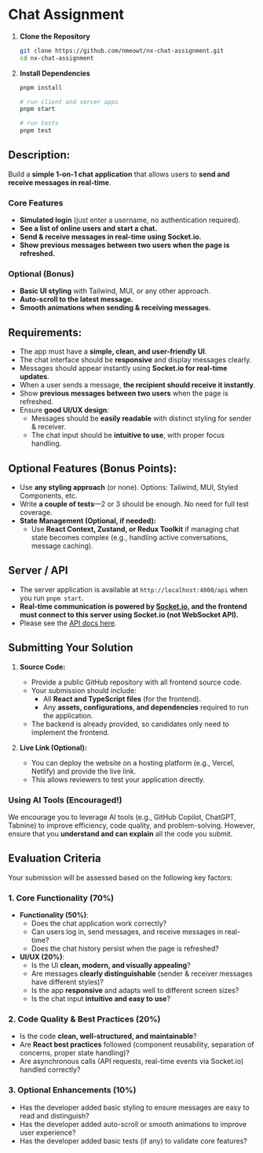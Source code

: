 # Chat Assignment

1. **Clone the Repository**
   ```bash
   git clone https://github.com/nmeowt/nx-chat-assignment.git
   cd nx-chat-assignment
   ```
2. **Install Dependencies**

   ```bash
   pnpm install

   # run client and server apps
   pnpm start

   # run tests
   pnpm test
   ```

## **Description:**

Build a **simple 1-on-1 chat application** that allows users to **send and receive messages in real-time**.

### **Core Features**

- **Simulated login** (just enter a username, no authentication required).
- **See a list of online users and start a chat.**
- **Send & receive messages in real-time using Socket.io.**
- **Show previous messages between two users when the page is refreshed.**

### **Optional (Bonus)**

- **Basic UI styling** with Tailwind, MUI, or any other approach.
- **Auto-scroll to the latest message.**
- **Smooth animations when sending & receiving messages.**

## **Requirements:**

- The app must have a **simple, clean, and user-friendly UI**.
- The chat interface should be **responsive** and display messages clearly.
- Messages should appear instantly using **Socket.io for real-time updates**.
- When a user sends a message, **the recipient should receive it instantly**.
- Show **previous messages between two users** when the page is refreshed.
- Ensure **good UI/UX design**:
  - Messages should be **easily readable** with distinct styling for sender & receiver.
  - The chat input should be **intuitive to use**, with proper focus handling.

## **Optional Features (Bonus Points):**

- Use **any styling approach** (or none). Options: Tailwind, MUI, Styled Components, etc.
- Write **a couple of tests**—2 or 3 should be enough. No need for full test coverage.
- **State Management (Optional, if needed):**
  - Use **React Context, Zustand, or Redux Toolkit** if managing chat state becomes complex (e.g., handling active conversations, message caching).

## **Server / API**

- The server application is available at `http://localhost:4000/api` when you run `pnpm start`.
- **Real-time communication is powered by [Socket.io](https://socket.io/), and the frontend must connect to this server using Socket.io (not WebSocket API).**
- Please see the [API docs here](./server/README.md).

## **Submitting Your Solution**

1. **Source Code:**

   - Provide a public GitHub repository with all frontend source code.
   - Your submission should include:
     - All **React and TypeScript files** (for the frontend).
     - Any **assets, configurations, and dependencies** required to run the application.
   - The backend is already provided, so candidates only need to implement the frontend.

2. **Live Link (Optional):**
   - You can deploy the website on a hosting platform (e.g., Vercel, Netlify) and provide the live link.
   - This allows reviewers to test your application directly.

### **Using AI Tools (Encouraged!)**

We encourage you to leverage AI tools (e.g., GitHub Copilot, ChatGPT, Tabnine) to improve efficiency, code quality, and problem-solving. However, ensure that you **understand and can explain** all the code you submit.

## **Evaluation Criteria**

Your submission will be assessed based on the following key factors:

### **1. Core Functionality (70%)**

- **Functionality (50%)**:
  - Does the chat application work correctly?
  - Can users log in, send messages, and receive messages in real-time?
  - Does the chat history persist when the page is refreshed?
- **UI/UX (20%)**:
  - Is the UI **clean, modern, and visually appealing**?
  - Are messages **clearly distinguishable** (sender & receiver messages have different styles)?
  - Is the app **responsive** and adapts well to different screen sizes?
  - Is the chat input **intuitive and easy to use**?

### **2. Code Quality & Best Practices (20%)**

- Is the code **clean, well-structured, and maintainable**?
- Are **React best practices** followed (component reusability, separation of concerns, proper state handling)?
- Are asynchronous calls (API requests, real-time events via Socket.io) handled correctly?

### **3. Optional Enhancements (10%)**

- Has the developer added basic styling to ensure messages are easy to read and distinguish?
- Has the developer added auto-scroll or smooth animations to improve user experience?
- Has the developer added basic tests (if any) to validate core features?
